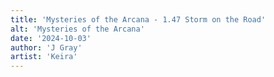 ```yaml
---
title: 'Mysteries of the Arcana - 1.47 Storm on the Road'
alt: 'Mysteries of the Arcana'
date: '2024-10-03'
author: 'J Gray'
artist: 'Keira'
---
```

